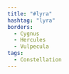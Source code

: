 ```yaml
---
title: "#lyra"
hashtag: "lyra"
borders:
  - Cygnus
  - Hercules
  - Vulpecula
tags:
  - Constellation
---
```

